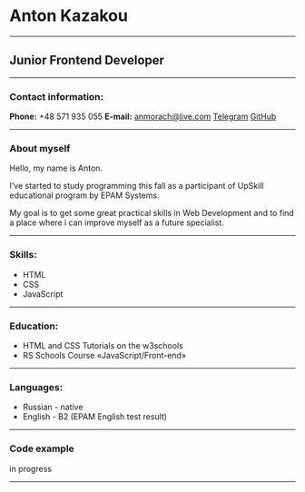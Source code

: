 # Anton Kazakou

---

## Junior Frontend Developer

---

### Contact information:
**Phone:** +48 571 935 055
**E-mail:** anmorach@live.com
[Telegram](https://t.me/AnMorach)
[GitHub](https://github.com/AntKazakou/)

---

### About myself

Hello, my name is Anton.

I’ve started to study programming this fall as a participant of UpSkill educational program by EPAM Systems.

My goal is to get some great practical skills in Web Development and to find a place where i can improve myself as a future specialist.


---

### Skills:

- HTML
- CSS
- JavaScript

---

### Education:

- HTML and CSS Tutorials on the w3schools
- RS Schools Course «JavaScript/Front-end»

---

### Languages:

- Russian - native
- English - B2 (EPAM English test result)

---

### Code example

in progress

---
